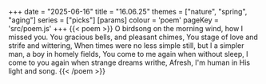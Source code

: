 +++
date = "2025-06-16"
title = "16.06.25"
themes = ["nature", "spring", "aging"]
series = ["picks"]
[params]
  colour = 'poem'
  pageKey = 'src/poem.js'
+++
{{< poem >}}
O birdsong on the morning wind, how I
missed you. You gracious bells, and pleasant chimes,
You stage of love and strife and wittering,
When times were no less simple still, but I 
a simpler man, a boy in homely fields,
You come to me again when without sleep,
I come to you again when strange dreams writhe,
Afresh, I'm human in His light and song.
{{< /poem >}}